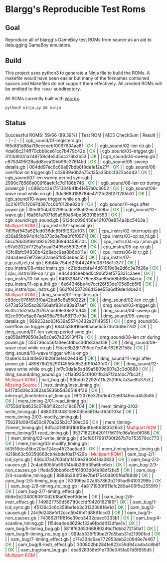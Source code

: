# Blargg's Reproducible Test Roms

## Goal

Reproduce all of blargg's GameBoy test ROMs from source as an aid to debugging GameBoy emulators.

## Build

This project uses python3 to generate a Ninja file to build the ROMs. A makefile would have been easier but many of the filenames contained spaces and Makefiles do not support them effectively. All created ROMs will be emitted to the `roms/` subdirectory.

All ROMs currently built with [wla-dx](https://github.com/vhelin/wla-dx).

```
python3 ninja.py && ninja
```

## Status
Successful ROMS: 59/66 (89.39%)
| Test ROM | MD5 CheckSum | Result |
| - | - | - |
| cgb_sound/01-registers.gb | f65df81d88a7f6eceeebf0097634aa8f | <span style="color:green">OK</span> |
| cgb_sound/02-len ctr.gb | 4da68c214ff70cbb8ce61cc7b479c42b | <span style="color:green">OK</span> |
| cgb_sound/03-trigger.gb | 3113d6041a249759d4e5d5dc216b2b53 | <span style="color:green">OK</span> |
| cgb_sound/04-sweep.gb | c6753495f26add8cea10bb99c376f4bd | <span style="color:green">OK</span> |
| cgb_sound/05-sweep details.gb | 084dd97ec6c69a87bdb8f8de1e12e27f | <span style="color:green">OK</span> |
| cgb_sound/06-overflow on trigger.gb | c43939a0b2a75c135a35b0cf322a4d43 | <span style="color:green">OK</span> |
| cgb_sound/07-len sweep period sync.gb | 2990c78566e009f6aefc1c7d1186b746 | <span style="color:green">OK</span> |
| cgb_sound/08-len ctr during power.gb | c088dc42e1751334941b41e57a0c3602 | <span style="color:green">OK</span> |
| cgb_sound/09-wave read while on.gb | 3dc968d188784e47f2fd26f27f285b31 | <span style="color:green">OK</span> |
| cgb_sound/10-wave trigger while on.gb | 3c2161f7c12097d387cc0bf012be82d4 | <span style="color:green">OK</span> |
| cgb_sound/11-regs after power.gb | 3fed9f54a00299ccdce18a92ecc0b9bc | <span style="color:green">OK</span> |
| cgb_sound/12-wave.gb | f6a581a7071d9a560a64be363918b553 | <span style="color:green">OK</span> |
| cgb_sound/cgb_sound.gb | 612dcc096456e42f070e854a3bc5463a | <span style="color:red">Multipart ROM</span> |
| cpu_instrs/01-special.gb | 7d95af543a521ed036dc85f6f232d103 | <span style="color:green">OK</span> |
| cpu_instrs/02-interrupts.gb | d36a85bb94d4c1b373c0e7be0f6f0971 | <span style="color:green">OK</span> |
| cpu_instrs/03-op sp,hl.gb | 5bccf6b03f661d92b2903694d458510c | <span style="color:green">OK</span> |
| cpu_instrs/04-op r,imm.gb | e97a5202d7725a3caaf3495e559f2e98 | <span style="color:green">OK</span> |
| cpu_instrs/05-op rp.gb | 43fc8bfc94938b42d8ecc9ea8b6b811a | <span style="color:green">OK</span> |
| cpu_instrs/06-ld r,r.gb | 24da4eed7ef73ec32aae5ffd50ebec55 | <span style="color:green">OK</span> |
| cpu_instrs/07-jr,jp,call,ret,rst.gb | 6dbf4e754ef2f844246fd08718d1c377 | <span style="color:green">OK</span> |
| cpu_instrs/08-misc instrs.gb | c21ddacbfa44d61919c8e2d6c3e7d26e | <span style="color:green">OK</span> |
| cpu_instrs/09-op r,r.gb | e4c4dd4eebad0c9d6f2ef575331c3aee | <span style="color:green">OK</span> |
| cpu_instrs/10-bit ops.gb | 64632849778ee83ae85db8bf68c84ebc | <span style="color:green">OK</span> |
| cpu_instrs/11-op a,(hl).gb | 6e64346be4d7ccf26f53de105d6cb5f6 | <span style="color:green">OK</span> |
| cpu_instrs/cpu_instrs.gb | 662f04537286d13ee55a6df9de4dce24 | <span style="color:red">Multipart ROM</span> |
| dmg_sound/01-registers.gb | c89dcc0761693f0a42baf6c6a560222f | <span style="color:green">OK</span> |
| dmg_sound/02-len ctr.gb | 6473a525d5ac88166abf834d83a87aef | <span style="color:green">OK</span> |
| dmg_sound/03-trigger.gb | 8c0fc255250a20767cbc69e38e2fd945 | <span style="color:green">OK</span> |
| dmg_sound/04-sweep.gb | 62cc099e5ae87ad498a756a68113e79a | <span style="color:green">OK</span> |
| dmg_sound/05-sweep details.gb | 999232ac83f639a55743432a21149551 | <span style="color:green">OK</span> |
| dmg_sound/06-overflow on trigger.gb | 6840a38816ae9aabe5c573b1d68e77d2 | <span style="color:green">OK</span> |
| dmg_sound/07-len sweep period sync.gb | ca858a1ff9850e3e5c0e67a23913f47e | <span style="color:green">OK</span> |
| dmg_sound/08-len ctr during power.gb | 554736cb56fa3eecfdbcc3dfe33ea158 | <span style="color:green">OK</span> |
| dmg_sound/09-wave read while on.gb | f5dcc6b28f1795cc7cd14c16262f158c | <span style="color:green">OK</span> |
| dmg_sound/10-wave trigger while on.gb | f2a6e1c4a34bfe501b26f4e1e02e4d85 | <span style="color:green">OK</span> |
| dmg_sound/11-regs after power.gb | 489878d2529014556d852df9f043fd07 | <span style="color:green">OK</span> |
| dmg_sound/12-wave write while on.gb | bf7c0da1e5ad89a5809d607a3c3d0888 | <span style="color:green">OK</span> |
| dmg_sound/dmg_sound.gb | cf1a393540f001fb3a7f2da1bc7fbc3f | <span style="color:red">Multipart ROM</span> |
| halt_bug.gb | 93bdd72292b1f1c25290c7a3ae8b37b3 | <span style="color:red">Missing Source</span> |
| instr_timing/instr_timing.gb | b417d5d06c3382ab5836b5d365184f36 | <span style="color:green">OK</span> |
| interrupt_time/interrupt_time.gb | 9ff2376e37bc1e472e6f349ecd453b85 | <span style="color:green">OK</span> |
| mem_timing-2/01-read_timing.gb | 47550d1bd635c0786f182cc1c19c6704 | <span style="color:green">OK</span> |
| mem_timing-2/02-write_timing.gb | 688031034810e8065e5819acf650103d | <span style="color:green">OK</span> |
| mem_timing-2/03-modify_timing.gb | 758281d0945a50c870a325b3c730ec36 | <span style="color:green">OK</span> |
| mem_timing-2/mem_timing.gb | 94fca018fdf41b618e8fbe6638352653 | <span style="color:red">Multipart ROM</span> |
| mem_timing/01-read_timing.gb | 9537182264201f75611fc96a1de0f086 | <span style="color:green">OK</span> |
| mem_timing/02-write_timing.gb | d5cf8017991700f267b7b753579cc773 | <span style="color:green">OK</span> |
| mem_timing/03-modify_timing.gb | fd3516dca15be20bc124ce4523ae5ad3 | <span style="color:green">OK</span> |
| mem_timing/mem_timing.gb | 4218b63c50350868cb4ebdef0a17429b | <span style="color:red">Multipart ROM</span> |
| oam_bug-2/1-lcd_sync.gb | 456c37a4763bfa1f409e3940418a3833 | <span style="color:green">OK</span> |
| oam_bug-2/2-causes.gb | 2c4ab6055fa59514b4b26fd39a6bc6cb | <span style="color:green">OK</span> |
| oam_bug-2/3-non_causes.gb | ffada50bbb6cc5f61803d04a98df2be5 | <span style="color:green">OK</span> |
| oam_bug-2/4-scanline_timing.gb | 8886b294f39e7be17540d800f6af88d9 | <span style="color:green">OK</span> |
| oam_bug-2/5-timing_bug.gb | 83396ea02a657863b2165ad54103299b | <span style="color:green">OK</span> |
| oam_bug-2/6-timing_no_bug.gb | 4a8171930f611efc289a409f5e2559f9 | <span style="color:green">OK</span> |
| oam_bug-2/7-timing_effect.gb | 6b6e3e2340060910d2b18a00eef0deee | <span style="color:green">OK</span> |
| oam_bug-2/8-instr_effect.gb | 149827759d5671f0ccfdf9420162186f | <span style="color:green">OK</span> |
| oam_bug/1-lcd_sync.gb | 45136c3c6c359be1eb3c313238816e1d | <span style="color:green">OK</span> |
| oam_bug/2-causes.gb | 24c9d248efd12ccd5b46bf1d8861ccd3 | <span style="color:green">OK</span> |
| oam_bug/3-non_causes.gb | 743662f11f816e39cb3432deec5333b1 | <span style="color:green">OK</span> |
| oam_bug/4-scanline_timing.gb | 115dea4eb8629cf32a6fbdd413dfae1a | <span style="color:green">OK</span> |
| oam_bug/5-timing_bug.gb | 5818f6365366880246cf1dbb272150a1 | <span style="color:green">OK</span> |
| oam_bug/6-timing_no_bug.gb | 999ab335f59be2f7d5bab31e21990fcd | <span style="color:green">OK</span> |
| oam_bug/7-timing_effect.gb | c71e334a9ae772953deb2c0949e7e467 | <span style="color:green">OK</span> |
| oam_bug/8-instr_effect.gb | 300802bb284fe922c59d94cadb4c8b6f | <span style="color:green">OK</span> |
| oam_bug/oam_bug.gb | dea628358e91e730e045fa07d8f655d5 | <span style="color:red">Multipart ROM</span> |

